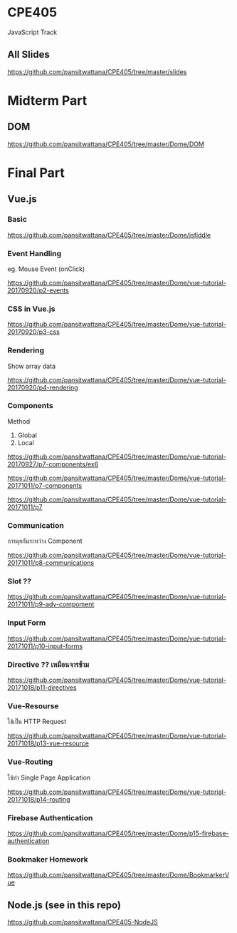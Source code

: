 # CPE405
JavaScript Track

## All Slides

https://github.com/pansitwattana/CPE405/tree/master/slides

# Midterm Part

## DOM

https://github.com/pansitwattana/CPE405/tree/master/Dome/DOM

# Final Part

## Vue.js

### Basic

https://github.com/pansitwattana/CPE405/tree/master/Dome/jsfiddle

### Event Handling
eg. Mouse Event (onClick)

https://github.com/pansitwattana/CPE405/tree/master/Dome/vue-tutorial-20170920/p2-events

### CSS in Vue.js

https://github.com/pansitwattana/CPE405/tree/master/Dome/vue-tutorial-20170920/p3-css

### Rendering
Show array data

https://github.com/pansitwattana/CPE405/tree/master/Dome/vue-tutorial-20170920/p4-rendering

### Components

Method
1. Global
2. Local

https://github.com/pansitwattana/CPE405/tree/master/Dome/vue-tutorial-20170927/p7-components/ex6

https://github.com/pansitwattana/CPE405/tree/master/Dome/vue-tutorial-20171011/p7-components

https://github.com/pansitwattana/CPE405/tree/master/Dome/vue-tutorial-20171011/p7

### Communication

การคุยกันระหว่าง Component

https://github.com/pansitwattana/CPE405/tree/master/Dome/vue-tutorial-20171011/p8-communications

### Slot ??

https://github.com/pansitwattana/CPE405/tree/master/Dome/vue-tutorial-20171011/p9-adv-compoment

### Input Form

https://github.com/pansitwattana/CPE405/tree/master/Dome/vue-tutorial-20171011/p10-input-forms

### Directive ?? เหมือนจารข้าม

https://github.com/pansitwattana/CPE405/tree/master/Dome/vue-tutorial-20171018/p11-directives

### Vue-Resourse
ใช้เป็น HTTP Request

https://github.com/pansitwattana/CPE405/tree/master/Dome/vue-tutorial-20171018/p13-vue-resource

### Vue-Routing
ใช้ทำ Single Page Application

https://github.com/pansitwattana/CPE405/tree/master/Dome/vue-tutorial-20171018/p14-routing

### Firebase Authentication

https://github.com/pansitwattana/CPE405/tree/master/Dome/p15-firebase-authentication

### Bookmaker Homework

https://github.com/pansitwattana/CPE405/tree/master/Dome/BookmarkerVue

## Node.js (see in this repo)
https://github.com/pansitwattana/CPE405-NodeJS
